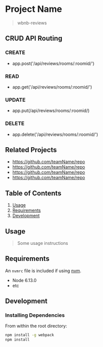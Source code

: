 # Project Name

> wbnb-reviews

## CRUD API Routing
### CREATE
- app.post('/api/reviews/rooms/:roomid/')
### READ
- app.get('/api/reviews/rooms/:roomid/')
### UPDATE
- app.put(/api/reviews/rooms/:roomid/)
### DELETE
- app.delete('/api/reviews/rooms/:roomid/')


## Related Projects

  - https://github.com/teamName/repo
  - https://github.com/teamName/repo
  - https://github.com/teamName/repo
  - https://github.com/teamName/repo

## Table of Contents

1. [Usage](#Usage)
1. [Requirements](#requirements)
1. [Development](#development)

## Usage

> Some usage instructions

## Requirements

An `nvmrc` file is included if using [nvm](https://github.com/creationix/nvm).

- Node 6.13.0
- etc

## Development

### Installing Dependencies

From within the root directory:

```sh
npm install -g webpack
npm install
```


